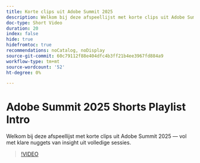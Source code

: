```yaml
---
title: Korte clips uit Adobe Summit 2025
description: Welkom bij deze afspeellijst met korte clips uit Adobe Summit 2025 — vol met klare nuggets van insight uit volledige sessies.
doc-type: Short Video
duration: 20
index: false
hide: true
hidefromtoc: true
recommendations: noCatalog, noDisplay
source-git-commit: 60c79112f88e404dfc4b3ff21b4ee3967fd884a9
workflow-type: tm+mt
source-wordcount: '52'
ht-degree: 0%

---
```


# Adobe Summit 2025 Shorts Playlist Intro

Welkom bij deze afspeellijst met korte clips uit Adobe Summit 2025 — vol met klare nuggets van insight uit volledige sessies.

>[!VIDEO](https://video.tv.adobe.com/v/3458419/?enablevpops=true)
